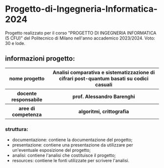 # Progetto-di-Ingegneria-Informatica-2024
Progetto realizzato per il corso "PROGETTO DI INGEGNERIA INFORMATICA (5 CFU)" del Politecnico di Milano nell'anno accademico 2023/2024. Voto: 30 e lode.

## informazioni progetto:
  <table>
    <tr>
      <th>nome progetto</th>
      <th>Analisi comparativa e sistematizzazione di cifrari post-quantum basati su codici casuali</th>
    </tr>
    <tr>
      <th>docente responsabile</th>
      <th>prof. Alessandro Barenghi</th>
    </tr>
    <tr>
      <th>aree di competenza</th>
      <th>algoritmi, crittografia</th>
    </tr>
  </table>

### struttura:

- documentazione: contiene la documentazione del progetto;
- presentazione: contiene una presentazione da utilizzare per un'eventuale esposizione del progetto;
- analisi: contiene l'analisi che costituisce il progetto;
- resources: contiene le fonti utilizzate per scrivere l'analisi.
